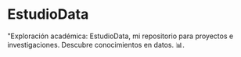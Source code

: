 # EstudioData
"Exploración académica: EstudioData, mi repositorio para proyectos e investigaciones. Descubre conocimientos en datos. 📊.
